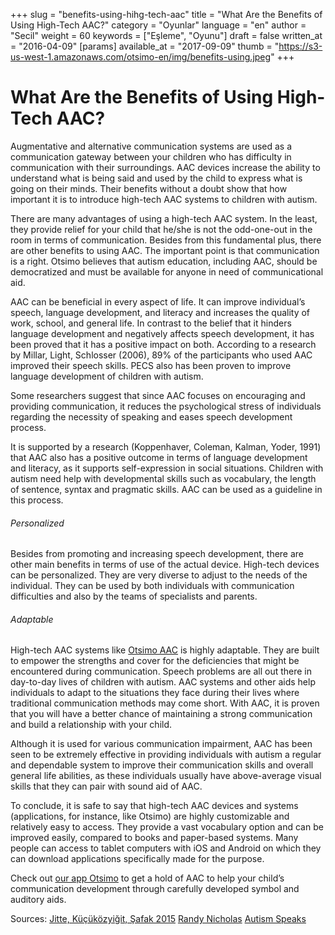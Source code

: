 +++
slug = "benefits-using-hihg-tech-aac"
title = "What Are the Benefits of Using High-Tech AAC?"
category = "Oyunlar"
language = "en"
author = "Secil"
weight = 60
keywords = ["Eşleme", "Oyunu"]
draft = false
written_at = "2016-04-09"
[params]
available_at = "2017-09-09"
thumb = "https://s3-us-west-1.amazonaws.com/otsimo-en/img/benefits-using.jpeg"
+++


# What Are the Benefits of Using High-Tech AAC?

Augmentative and alternative communication systems are used as a communication gateway between your children who has difficulty in communication with their surroundings. AAC devices increase the ability to understand what is being said and used by the child to express what is going on their minds. Their benefits without a doubt show that how important it is to introduce high-tech AAC systems to children with autism.

There are many advantages of using a high-tech AAC system. In the least, they provide relief for your child that he/she is not the odd-one-out in the room in terms of communication. Besides from this fundamental plus, there are other benefits to using AAC. The important point is that communication is a right. Otsimo believes that autism education, including AAC, should be democratized and must be available for anyone in need of communicational aid.

AAC can be beneficial in every aspect of life. It can improve individual’s speech, language development, and literacy and increases the quality of work, school, and general life. In contrast to the belief that it hinders language development and negatively affects speech development, it has been proved that it has a positive impact on both. According to a research by Millar, Light, Schlosser (2006), 89% of the participants who used AAC improved their speech skills. PECS also has been proven to improve language development of children with autism.

Some researchers suggest that since AAC focuses on encouraging and providing communication, it reduces the psychological stress of individuals regarding the necessity of speaking and eases speech development process.

It is supported by a research (Koppenhaver, Coleman, Kalman, Yoder, 1991) that AAC also has a positive outcome in terms of language development and literacy, as it supports self-expression in social situations. Children with autism need help with developmental skills such as vocabulary, the length of sentence, syntax and pragmatic skills. AAC can be used as a guideline in this process.

###### Personalized

Besides from promoting and increasing speech development, there are other main benefits in terms of use of the actual device. High-tech devices can be personalized. They are very diverse to adjust to the needs of the individual. They can be used by both individuals with communication difficulties and also by the teams of specialists and parents.

###### Adaptable

High-tech AAC systems like [Otsimo AAC](https://itunes.apple.com/tr/app/otsimo-child-autism-education-games-with-aac/id1211197404?mt=8) is highly adaptable. They are built to empower the strengths and cover for the deficiencies that might be encountered during communication. Speech problems are all out there in day-to-day lives of children with autism. AAC systems and other aids help individuals to adapt to the situations they face during their lives where traditional communication methods may come short. With AAC, it is proven that you will have a better chance of maintaining a strong communication and build a relationship with your child.

Although it is used for various communication impairment, AAC has been seen to be extremely effective in providing individuals with autism a regular and dependable system to improve their communication skills and overall general life abilities, as these individuals usually have above-average visual skills that they can pair with sound aid of AAC.

To conclude, it is safe to say that high-tech AAC devices and systems (applications, for instance, like Otsimo) are highly customizable and relatively easy to access. They provide a vast vocabulary option and can be improved easily, compared to books and paper-based systems. Many people can access to tablet computers with iOS and Android on which they can download applications specifically made for the purpose.

Check out [our app Otsimo](https://itunes.apple.com/tr/app/otsimo-child-autism-education-games-with-aac/id1211197404?mt=8) to get a hold of AAC to help your child’s communication development through carefully developed symbol and auditory aids.

Sources: [Jitte, Küçüközyiğit, Şafak 2015](http://www.jitte.org/article/view/1092000068/1092000052) [Randy Nicholas](http://randynicholas.over-blog.com/article-benefits-augmentative-alternative-communication-86065218.html) [Autism Speaks](https://www.autismspeaks.org/sites/default/files/augmentative_alternative_communication_webinar.pdf)
